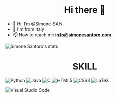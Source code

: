 

<h1 align = "center">Hi there 👋</h1>

- 👋 Hi, I’m @Simone-SAN
- 🍕 I'm from Italy
- 📫 How to reach me **info@simonesantoro.com**


![Simone Santoro's stats](https://github-readme-stats.vercel.app/api?username=Simone-SAN&theme=dark&show_icons=true&hide_border=true&border_radius=15px&title_color=#32a852)


<h1 align = "center">SKILL</h1>

![Python](https://img.shields.io/badge/python-3670A0?style=for-the-badge&logo=python&logoColor=ffdd54)
![Java](https://img.shields.io/badge/Java-ED8B00?style=for-the-badge&logo=openjdk&logoColor=white)
![C](https://img.shields.io/badge/c-%2300599C.svg?style=for-the-badge&logo=c&logoColor=white)
![HTML5](https://img.shields.io/badge/html5-%23E34F26.svg?style=for-the-badge&logo=html5&logoColor=white)
![CSS3](https://img.shields.io/badge/css3-%231572B6.svg?style=for-the-badge&logo=css3&logoColor=white)
![LaTeX](https://img.shields.io/badge/latex-%23008080.svg?style=for-the-badge&logo=latex&logoColor=white)


![Visual Studio Code](https://img.shields.io/badge/Visual%20Studio%20Code-0078d7.svg?style=for-the-badge&logo=visual-studio-code&logoColor=white)
